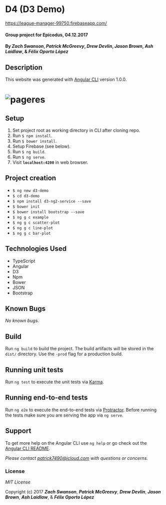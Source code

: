 # D4 (D3 Demo)
https://league-manager-99750.firebaseapp.com/
#### Group project for Epicodus, 04.12.2017

#### By _**Zach Swanson**_, _**Patrick McGreevy**_, _**Drew Devlin**_, _**Jason Brown**_, _**Ash Laidlaw**_, & _**Félix Oporto López**_


## Description

This website was generated with [Angular CLI](https://github.com/angular/angular-cli) version 1.0.0.


# ![pageres](img/shot.png)


## Setup
1. Set project root as working directory in CLI after cloning repo.
2. Run `$ npm install`.
3. Run `$ bower install`.
4. Setup Firebase (see below).
5. Run `$ ng build`.
6. Run `$ ng serve`.
7. Visit **`localhost:4200`**  in web browser.


## Project creation

* `$ ng new d3-demo`
* `$ cd d3-demo`
* `$ npm install d3-ng2-service --save`
* `$ bower init`
* `$ bower install bootstrap --save`
* `$ ng g c example`
* `$ ng g c scatter-plot`
* `$ ng g c line-plot`
* `$ ng g c bar-plot`


## Technologies Used

* TypeScript
* Angular
* D3
* Npm
* Bower
* JSON
* Bootstrap

## Known Bugs

_No known bugs._


## Build

Run `ng build` to build the project. The build artifacts will be stored in the `dist/` directory. Use the `-prod` flag for a production build.

## Running unit tests

Run `ng test` to execute the unit tests via [Karma](https://karma-runner.github.io).

## Running end-to-end tests

Run `ng e2e` to execute the end-to-end tests via [Protractor](http://www.protractortest.org/).
Before running the tests make sure you are serving the app via `ng serve`.


## Support

To get more help on the Angular CLI use `ng help` or go check out the [Angular CLI README](https://github.com/angular/angular-cli/blob/master/README.md).

_Please contact patrick7490@icloud.com with questions or concerns._


### License

*MIT License*

Copyright (c) 2017 _**Zach Swanson**_, _**Patrick McGreevy**_, _**Drew Devlin**_, _**Jason Brown**_, _**Ash Laidlaw**_, & _**Félix Oporto López**_
